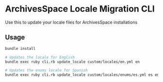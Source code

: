 # ArchivesSpace Locale Migration CLI
Use this to update your locale files for ArchivesSpace installations

## Usage
```bash
bundle install

# Updates the locale for English
bundle exec ruby cli.rb update_locale custom/locales/en.yml en

# Updates the enums locale for Spanish
bundle exec ruby cli.rb update_locale custom/locales/enums/es.yml es enum
```
